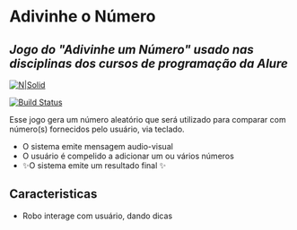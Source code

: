 # Adivinhe o Número
## _Jogo do "Adivinhe um Número" usado nas disciplinas dos cursos de programação da Alure_

[![N|Solid](https://cldup.com/dTxpPi9lDf.thumb.png)](https://nodesource.com/products/nsolid)

[![Build Status](https://travis-ci.org/joemccann/dillinger.svg?branch=master)](https://travis-ci.org/joemccann/dillinger)

Esse jogo gera um número aleatório que será utilizado para comparar com 
número(s) fornecidos pelo usuário, via teclado.


- O sistema emite mensagem audio-visual 
- O usuário é compelido a adicionar um ou vários números
- ✨O sistema emite um resultado final ✨

## Caracteristicas

- Robo interage com usuário, dando dicas


